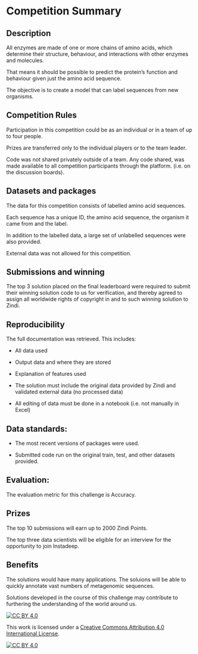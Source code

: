 
# Competition Summary

## Description

All enzymes are made of one or more chains of amino acids, which determine their structure, behaviour, and interactions with other enzymes and molecules.

That means it should be possible to predict the protein’s function and behaviour given just the amino acid sequence.

The objective is to create a model that can label sequences from new organisms.


## Competition Rules

Participation in this competition could be as an individual or in a team of up to four people.

Prizes are transferred only to the individual players or to the team leader.

Code was not shared privately outside of a team. Any code shared, was made available to all competition participants through the platform. (i.e. on the discussion boards).


## Datasets and packages

The data for this competition consists of labelled amino acid sequences. 

Each sequence has a unique ID, the amino acid sequence, the organism it came from and the label.

In addition to the labelled data, a large set of unlabelled sequences were also provided.

External data was not allowed for this competition.


## Submissions and winning

The top 3 solution placed on the final leaderboard were required to submit their winning solution code to us for verification, and thereby agreed to assign all worldwide rights of copyright in and to such winning solution to Zindi.


## Reproducibility

The full documentation was retrieved. This includes:
- All data used

- Output data and where they are stored

- Explanation of features used

- The solution must include the original data provided by Zindi and validated external data (no processed data)

- All editing of data must be done in a notebook (i.e. not manually in Excel)


## Data standards:

- The most recent versions of packages were used.

- Submitted code run on the original train, test, and other datasets provided.


## Evaluation:

The evaluation metric for this challenge is Accuracy.

## Prizes

The top 10 submissions will earn up to 2000 Zindi Points.

The top three data scientists will be eligible for an interview for the opportunity to join Instadeep.

## Benefits

The solutions would have many applications. The soluions will be able to quickly annotate vast numbers of metagenomic sequences.

Solutions developed in the course of this challenge may contribute to furthering the understanding of the world around us.


[![CC BY 4.0][cc-by-shield]][cc-by]

This work is licensed under a
[Creative Commons Attribution 4.0 International License][cc-by].

[![CC BY 4.0][cc-by-image]][cc-by]

[cc-by]: http://creativecommons.org/licenses/by/4.0/
[cc-by-image]: https://i.creativecommons.org/l/by/4.0/88x31.png
[cc-by-shield]: https://img.shields.io/badge/License-CC%20BY%204.0-lightgrey.svg
